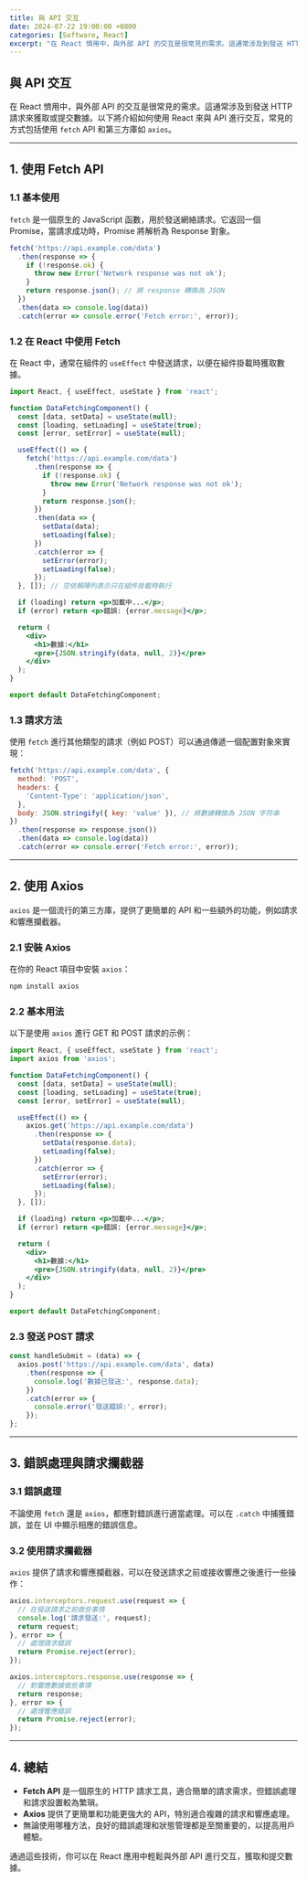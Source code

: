 ```yaml
---
title: 與 API 交互
date: 2024-07-22 19:00:00 +0800
categories: [Software, React]
excerpt: "在 React 懠用中，與外部 API 的交互是很常見的需求。這通常涉及到發送 HTTP 請求來獲取或提交數據。以下將介紹如何使用 React 來與 API 進行交互，常見的方式包括使用 fetch API 和第三方庫如 axios"
---
```


## 與 API 交互

在 React 懠用中，與外部 API 的交互是很常見的需求。這通常涉及到發送 HTTP 請求來獲取或提交數據。以下將介紹如何使用 React 來與 API 進行交互，常見的方式包括使用 `fetch` API 和第三方庫如 `axios`。

---

## 1. 使用 Fetch API

### 1.1 基本使用

`fetch` 是一個原生的 JavaScript 函數，用於發送網絡請求。它返回一個 Promise，當請求成功時，Promise 將解析為 Response 對象。

```javascript
fetch('https://api.example.com/data')
  .then(response => {
    if (!response.ok) {
      throw new Error('Network response was not ok');
    }
    return response.json(); // 將 response 轉換為 JSON
  })
  .then(data => console.log(data))
  .catch(error => console.error('Fetch error:', error));
```

### 1.2 在 React 中使用 Fetch

在 React 中，通常在組件的 `useEffect` 中發送請求，以便在組件掛載時獲取數據。

```jsx
import React, { useEffect, useState } from 'react';

function DataFetchingComponent() {
  const [data, setData] = useState(null);
  const [loading, setLoading] = useState(true);
  const [error, setError] = useState(null);

  useEffect(() => {
    fetch('https://api.example.com/data')
      .then(response => {
        if (!response.ok) {
          throw new Error('Network response was not ok');
        }
        return response.json();
      })
      .then(data => {
        setData(data);
        setLoading(false);
      })
      .catch(error => {
        setError(error);
        setLoading(false);
      });
  }, []); // 空依賴陣列表示只在組件掛載時執行

  if (loading) return <p>加載中...</p>;
  if (error) return <p>錯誤: {error.message}</p>;

  return (
    <div>
      <h1>數據:</h1>
      <pre>{JSON.stringify(data, null, 2)}</pre>
    </div>
  );
}

export default DataFetchingComponent;
```

### 1.3 請求方法

使用 `fetch` 進行其他類型的請求（例如 POST）可以通過傳遞一個配置對象來實現：

```javascript
fetch('https://api.example.com/data', {
  method: 'POST',
  headers: {
    'Content-Type': 'application/json',
  },
  body: JSON.stringify({ key: 'value' }), // 將數據轉換為 JSON 字符串
})
  .then(response => response.json())
  .then(data => console.log(data))
  .catch(error => console.error('Fetch error:', error));
```

---

## 2. 使用 Axios

`axios` 是一個流行的第三方庫，提供了更簡單的 API 和一些額外的功能，例如請求和響應攔截器。

### 2.1 安裝 Axios

在你的 React 項目中安裝 `axios`：

```bash
npm install axios
```

### 2.2 基本用法

以下是使用 `axios` 進行 GET 和 POST 請求的示例：

```jsx
import React, { useEffect, useState } from 'react';
import axios from 'axios';

function DataFetchingComponent() {
  const [data, setData] = useState(null);
  const [loading, setLoading] = useState(true);
  const [error, setError] = useState(null);

  useEffect(() => {
    axios.get('https://api.example.com/data')
      .then(response => {
        setData(response.data);
        setLoading(false);
      })
      .catch(error => {
        setError(error);
        setLoading(false);
      });
  }, []);

  if (loading) return <p>加載中...</p>;
  if (error) return <p>錯誤: {error.message}</p>;

  return (
    <div>
      <h1>數據:</h1>
      <pre>{JSON.stringify(data, null, 2)}</pre>
    </div>
  );
}

export default DataFetchingComponent;
```

### 2.3 發送 POST 請求

```jsx
const handleSubmit = (data) => {
  axios.post('https://api.example.com/data', data)
    .then(response => {
      console.log('數據已發送:', response.data);
    })
    .catch(error => {
      console.error('發送錯誤:', error);
    });
};
```

---

## 3. 錯誤處理與請求攔截器

### 3.1 錯誤處理

不論使用 `fetch` 還是 `axios`，都應對錯誤進行適當處理。可以在 `.catch` 中捕獲錯誤，並在 UI 中顯示相應的錯誤信息。

### 3.2 使用請求攔截器

`axios` 提供了請求和響應攔截器，可以在發送請求之前或接收響應之後進行一些操作：

```javascript
axios.interceptors.request.use(request => {
  // 在發送請求之前做些事情
  console.log('請求發送:', request);
  return request;
}, error => {
  // 處理請求錯誤
  return Promise.reject(error);
});

axios.interceptors.response.use(response => {
  // 對響應數據做些事情
  return response;
}, error => {
  // 處理響應錯誤
  return Promise.reject(error);
});
```

---

## 4. 總結

- **Fetch API** 是一個原生的 HTTP 請求工具，適合簡單的請求需求，但錯誤處理和請求設置較為繁瑣。
- **Axios** 提供了更簡單和功能更強大的 API，特別適合複雜的請求和響應處理。
- 無論使用哪種方法，良好的錯誤處理和狀態管理都是至關重要的，以提高用戶體驗。

通過這些技術，你可以在 React 應用中輕鬆與外部 API 進行交互，獲取和提交數據。
